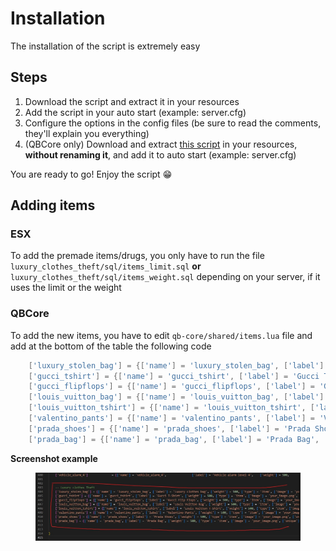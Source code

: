 # Installation

The installation of the script is extremely easy

## Steps

1. Download the script and extract it in your resources
2. Add the script in your auto start (example: server.cfg)
3. Configure the options in the config files (be sure to read the comments, they'll explain you everything)
4. (QBCore only) Download and extract [this script](https://cdn.discordapp.com/attachments/895599870268817418/987388095169179688/menu\_default.rar) in your resources, **without renaming it**, and add it to auto start (example: server.cfg)

You are ready to go! Enjoy the script 😁

## Adding items

### ESX

To add the premade items/drugs, you only have to run the file `luxury_clothes_theft/sql/items_limit.sql` **or** `luxury_clothes_theft/sql/items_weight.sql` depending on your server, if it uses the limit or the weight

### QBCore

To add the new items, you have to edit `qb-core/shared/items.lua` file and add at the bottom of the table the following code

```lua
    ['luxury_stolen_bag'] = {['name'] = 'luxury_stolen_bag', ['label'] = 'Luxory clothes bag', ['weight'] = 500, ['type'] = 'item', ['image'] = 'your_image.png', ['unique'] = false, ['useable'] = false, ['shouldClose'] = false, ['combinable'] = nil},
	['gucci_tshirt'] = {['name'] = 'gucci_tshirt', ['label'] = 'Gucci T-Shirt', ['weight'] = 500, ['type'] = 'item', ['image'] = 'your_image.png', ['unique'] = false, ['useable'] = false, ['shouldClose'] = false, ['combinable'] = nil},
	['gucci_flipflops'] = {['name'] = 'gucci_flipflops', ['label'] = 'Gucci Flip Flops', ['weight'] = 500, ['type'] = 'item', ['image'] = 'your_image.png', ['unique'] = false, ['useable'] = false, ['shouldClose'] = false, ['combinable'] = nil},
	['louis_vuitton_bag'] = {['name'] = 'louis_vuitton_bag', ['label'] = 'Louis Vuitton Bag', ['weight'] = 500, ['type'] = 'item', ['image'] = 'your_image.png', ['unique'] = false, ['useable'] = false, ['shouldClose'] = false, ['combinable'] = nil},
	['louis_vuitton_tshirt'] = {['name'] = 'louis_vuitton_tshirt', ['label'] = 'Louis Vuitton T-Shirt', ['weight'] = 500, ['type'] = 'item', ['image'] = 'your_image.png', ['unique'] = false, ['useable'] = false, ['shouldClose'] = false, ['combinable'] = nil},
	['valentino_pants'] = {['name'] = 'valentino_pants', ['label'] = 'Valentino Pants', ['weight'] = 500, ['type'] = 'item', ['image'] = 'your_image.png', ['unique'] = false, ['useable'] = false, ['shouldClose'] = false, ['combinable'] = nil},
	['prada_shoes'] = {['name'] = 'prada_shoes', ['label'] = 'Prada Shoes', ['weight'] = 500, ['type'] = 'item', ['image'] = 'your_image.png', ['unique'] = false, ['useable'] = false, ['shouldClose'] = false, ['combinable'] = nil},
	['prada_bag'] = {['name'] = 'prada_bag', ['label'] = 'Prada Bag', ['weight'] = 500, ['type'] = 'item', ['image'] = 'your_image.png', ['unique'] = false, ['useable'] = false, ['shouldClose'] = false, ['combinable'] = nil},
```

**Screenshot example**

<figure><img src="../.gitbook/assets/qb_core_luxury_clothest_theft_items.jpg" alt=""><figcaption></figcaption></figure>

